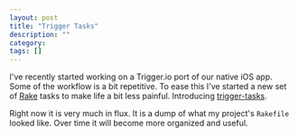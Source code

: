 ```yaml
---
layout: post
title: "Trigger Tasks"
description: ""
category:
tags: []
---
```

I've recently started working on a Trigger.io port of our native iOS app. Some of the workflow is
a bit repetitive. To ease this I've started a new set of [Rake](http://rake.rubyforge.org/) tasks
to make life a bit less painful. Introducing [trigger-tasks](https://github.com/MarkBorcherding/trigger-tasks).

Right now it is very much in flux. It is a dump of what my project's `Rakefile` looked like. Over time
it will become more organized and useful.
